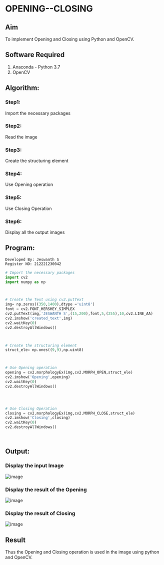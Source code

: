 # OPENING--CLOSING
## Aim
To implement Opening and Closing using Python and OpenCV.

## Software Required
1. Anaconda - Python 3.7
2. OpenCV
## Algorithm:
### Step1:
Import the necessary packages


### Step2:
Read the image

### Step3:
Create the structuring element

### Step4:
Use Opening operation

### Step5:
Use Closing Operation

### Step6:
Display all the output images

 
## Program:
```
Developed By: Jeswanth S 
Register NO: 212221230042
```
``` Python
# Import the necessary packages
import cv2
import numpy as np



# Create the Text using cv2.putText
img= np.zeros((350,1400),dtype ='uint8')
font = cv2.FONT_HERSHEY_SIMPLEX
cv2.putText(img,'JESWANTH S',(15,200),font,5,(255),10,cv2.LINE_AA)
cv2.imshow('created_text',img)
cv2.waitKey(0)
cv2.destroyAllWindows()



# Create the structuring element
struct_ele= np.ones((9,9),np.uint8)



# Use Opening operation
opening = cv2.morphologyEx(img,cv2.MORPH_OPEN,struct_ele)
cv2.imshow('Opening',opening)
cv2.waitKey(0)
cv2.destroyAllWindows()




# Use Closing Operation
closing = cv2.morphologyEx(img,cv2.MORPH_CLOSE,struct_ele)
cv2.imshow('Closing',closing)
cv2.waitKey(0)
cv2.destroyAllWindows()




```
## Output:

### Display the input Image
![image](https://github.com/Jeswanth21001768/OPENING--CLOSING/assets/94155480/9f10c3e0-84da-43b8-8f91-9ffaf52a08a4)

### Display the result of the Opening
![image](https://github.com/Jeswanth21001768/OPENING--CLOSING/assets/94155480/0a318fbb-c05d-4445-b505-730d26015d52)

### Display the result of Closing
![image](https://github.com/Jeswanth21001768/OPENING--CLOSING/assets/94155480/11225581-4217-4bf1-87c8-39f983fa84e8)



## Result
Thus the Opening and Closing operation is used in the image using python and OpenCV.
